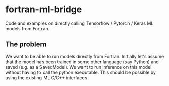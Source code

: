 # fortran-ml-bridge
Code and examples on directly calling Tensorflow / Pytorch / Keras ML models from Fortran.

## The problem
We want to be able to run models directly from Fortran. Initially let's assume that
the model has been trained in some other language (say Python) and saved (e.g. as a SavedModel).
We want to run inference on this model without having to call the python executable. This should be
possible by using the existing ML C/C++ interfaces.
